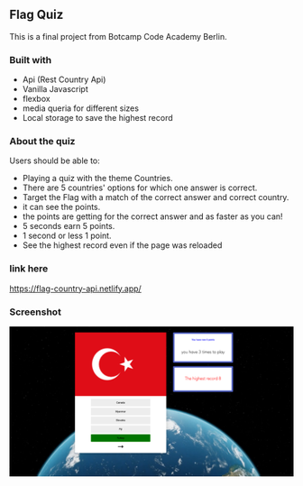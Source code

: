 ## Flag Quiz

This is a final project from Botcamp Code Academy Berlin.


### Built with
- Api (Rest Country Api)
- Vanilla Javascript
- flexbox
- media queria for different sizes
- Local storage to save the highest record

### About the quiz

Users should be able to:

- Playing a quiz with the theme Countries.
- There are 5 countries' options for which one answer is correct.
- Target the Flag with a match of the correct answer and correct country.
- it can see the points.
- the points are getting for the correct answer and as faster as you can! 
- 5 seconds earn 5 points. 
- 1 second or less 1 point.
- See the highest record even if the page was reloaded


### link here

https://flag-country-api.netlify.app/

### Screenshot

 ![](./screenshot.jpg)
